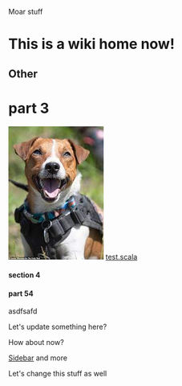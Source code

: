Moar stuff
# This is a wiki home now!
## Other

# part 3
![doggo](./doggo.jpg)
[test.scala](test.scala)

#### section 4
#### part 54
asdfsafd

Let's update something here?

How about now?

[Sidebar](https://raw.githubusercontent.com/wiki/seriar/wiki-test/_Sidebar.md)
and more

Let's change this stuff as well
